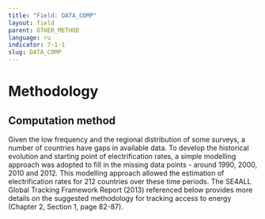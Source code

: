 ```yaml
---
title: "Field: DATA_COMP"
layout: field
parent: OTHER_METHOD
language: ru
indicator: 7-1-1
slug: DATA_COMP
---
```

# Methodology

## Computation method

Given the low frequency and the regional distribution of some surveys, a number of countries have gaps in available data. To develop the historical evolution and starting point of electrification rates, a simple modelling approach was adopted to fill in the missing data points - around 1990, 2000, 2010 and 2012. This modelling approach allowed the estimation of electrification rates for 212 countries over these time periods. The SE4ALL Global Tracking Framework Report (2013) referenced below provides more details on the suggested methodology for tracking access to energy (Chapter 2, Section 1, page 82-87).